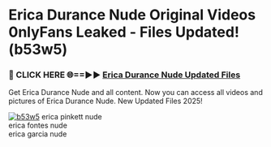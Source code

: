# Erica Durance Nude Original Videos 0nlyFans Leaked - Files Updated! (b53w5)

<h3>🔴 CLICK HERE 🌐==►► <a href="https://tinyurl.com/52m3yx9h" rel="nofollow">Erica Durance Nude Updated Files</a></h3>

Get Erica Durance Nude and all content. Now you can access all videos and pictures of Erica Durance Nude. New Updated Files 2025!

[![b53w5](https://i.imgur.com/TnHtlc8.gif)](https://tinyurl.com/52m3yx9h)
erica pinkett nude<br>
erica fontes nude<br>
erica garcia nude